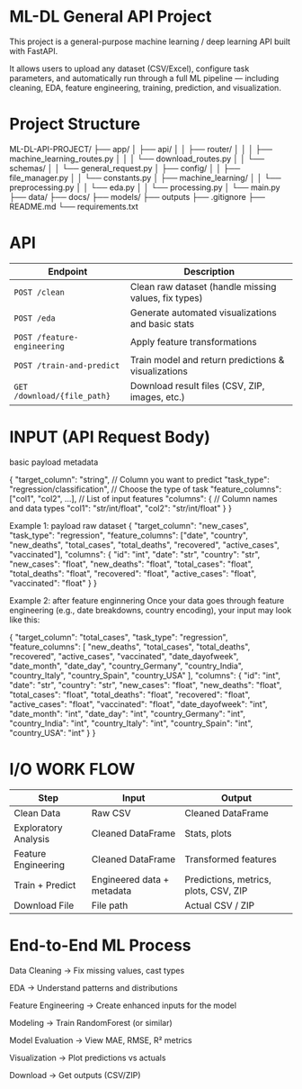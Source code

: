 # ML-DL General API Project
This project is a general-purpose machine learning / deep learning API built with FastAPI.

It allows users to upload any dataset (CSV/Excel), configure task parameters, and automatically run through a full ML pipeline — including cleaning, EDA, feature engineering, training, prediction, and visualization.

# Project Structure

ML-DL-API-PROJECT/
├── app/
│ ├── api/
│ │ ├── router/
│ │ │ ├── machine_learning_routes.py
│ │ │ └── download_routes.py
│ │ └── schemas/
│ │ └── general_request.py
│ ├── config/
│ │ ├── file_manager.py
│ │ └── constants.py
│ ├── machine_learning/
│ │ └── preprocessing.py
│ │ └── eda.py
│ │ └── processing.py
│ └── main.py
├── data/
├── docs/
├── models/
├── outputs
├── .gitignore
├── README.md
└── requirements.txt

# API
| Endpoint                    | Description                                          |
| --------------------------- | ---------------------------------------------------- |
| `POST /clean`               | Clean raw dataset (handle missing values, fix types) |
| `POST /eda`                 | Generate automated visualizations and basic stats    |
| `POST /feature-engineering` | Apply feature transformations                        |
| `POST /train-and-predict`   | Train model and return predictions & visualizations  |
| `GET /download/{file_path}` | Download result files (CSV, ZIP, images, etc.)       |


# INPUT (API Request Body)

basic payload metadata

{
  "target_column": "string",                    // Column you want to predict
  "task_type": "regression/classification",     // Choose the type of task
  "feature_columns": ["col1", "col2", ...],     // List of input features
  "columns": {                                  // Column names and data types
    "col1": "str/int/float",
    "col2": "str/int/float"
  }
}


Example 1: payload raw dataset
{
  "target_column": "new_cases",
  "task_type": "regression",
  "feature_columns": ["date", "country", "new_deaths", "total_cases", "total_deaths", "recovered", "active_cases", "vaccinated"],
  "columns": {
    "id": "int",
    "date": "str",
    "country": "str",
    "new_cases": "float",
    "new_deaths": "float",
    "total_cases": "float",
    "total_deaths": "float",
    "recovered": "float",
    "active_cases": "float",
    "vaccinated": "float"
  }
}


Example 2: after feature enginnering
Once your data goes through feature engineering (e.g., date breakdowns, country encoding), your input may look like this:

{
  "target_column": "total_cases",
  "task_type": "regression",
  "feature_columns": [
    "new_deaths",
    "total_cases",
    "total_deaths",
    "recovered",
    "active_cases",
    "vaccinated",
    "date_dayofweek",
    "date_month",
    "date_day",
    "country_Germany",
    "country_India",
    "country_Italy",
    "country_Spain",
    "country_USA"
  ],
  "columns": {
    "id": "int",
    "date": "str",
    "country": "str",
    "new_cases": "float",
    "new_deaths": "float",
    "total_cases": "float",
    "total_deaths": "float",
    "recovered": "float",
    "active_cases": "float",
    "vaccinated": "float",
    "date_dayofweek": "int",
    "date_month": "int",
    "date_day": "int",
    "country_Germany": "int",
    "country_India": "int",
    "country_Italy": "int",
    "country_Spain": "int",
    "country_USA": "int"
  }
}



# I/O WORK FLOW
| Step                 | Input                      | Output                                |
| -------------------- | -------------------------- | ------------------------------------- |
| Clean Data           | Raw CSV                    | Cleaned DataFrame                     |
| Exploratory Analysis | Cleaned DataFrame          | Stats, plots                          |
| Feature Engineering  | Cleaned DataFrame          | Transformed features                  |
| Train + Predict      | Engineered data + metadata | Predictions, metrics, plots, CSV, ZIP |
| Download File        | File path                  | Actual CSV / ZIP                      |


# End-to-End ML Process

Data Cleaning → Fix missing values, cast types

EDA → Understand patterns and distributions

Feature Engineering → Create enhanced inputs for the model

Modeling → Train RandomForest (or similar)

Model Evaluation → View MAE, RMSE, R² metrics

Visualization → Plot predictions vs actuals

Download → Get outputs (CSV/ZIP)
